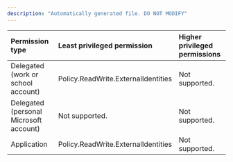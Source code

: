 ```yaml
---
description: "Automatically generated file. DO NOT MODIFY"
---
```


|Permission type|Least privileged permission|Higher privileged permissions|
|:---|:---|:---|
|Delegated (work or school account)|Policy.ReadWrite.ExternalIdentities|Not supported.|
|Delegated (personal Microsoft account)|Not supported.|Not supported.|
|Application|Policy.ReadWrite.ExternalIdentities|Not supported.|

